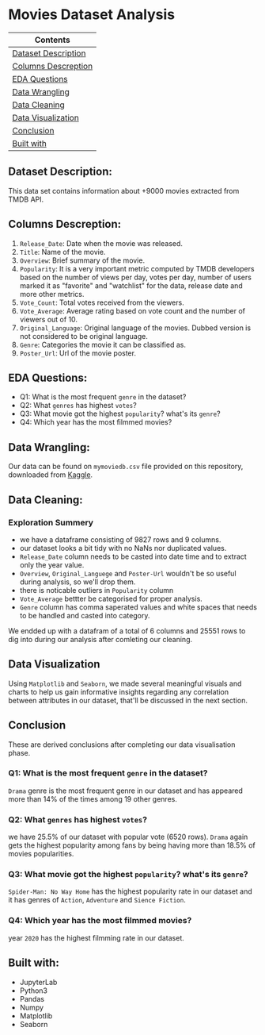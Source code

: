 # **Movies Dataset Analysis**

| Contents 											 	   	|
| -------- 											 	   	|
| [Dataset Description](#Dataset-Description)			   	|
| [Columns Descreption](#Columns-Descreption) 		   		|
| [EDA Questions](#eda-questions)							|
| [Data Wrangling](#Data-Wrangling)					   		|
| [Data Cleaning](#Data-Cleaning)						   	|
| [Data Visualization](#Data-Visualization)					|
| [Conclusion](#Conclusion)									|
| [Built with](#Built-with)							   		|

## Dataset Description: 
This data set contains information about +9000 movies extracted from TMDB API. 

## Columns Descreption:
1. `Release_Date`: Date when the movie was released.
2. `Title`: Name of the movie.
3. `Overview`: Brief summary of the movie.
4. `Popularity`: It is a very important metric computed by TMDB developers based on the number of views per day, votes per day, number of users marked it as "favorite" and "watchlist" for the data, release date and more other metrics.
5. `Vote_Count`: Total votes received from the viewers.
6. `Vote_Average`: Average rating based on vote count and the number of viewers out of 10.
7. `Original_Language`: Original language of the movies. Dubbed version is not considered to be original language.
8. `Genre`: Categories the movie it can be classified as.
9. `Poster_Url`: Url of the movie poster.

## EDA Questions:
- Q1: What is the most frequent `genre` in the dataset?
- Q2: What `genres` has highest `votes`?
- Q3: What movie got the highest `popularity`? what's its `genre`?
- Q4: Which year has the most filmmed movies?

## Data Wrangling:
Our data can be found on `mymoviedb.csv` file provided on this repository, downloaded from [Kaggle](https://www.kaggle.com/datasets/disham993/9000-movies-dataset). 

## Data Cleaning:
### Exploration Summery
- we have a dataframe consisting of 9827 rows and 9 columns.
- our dataset looks a bit tidy with no NaNs nor duplicated values.
- `Release_Date` column needs to be casted into date time and to extract only the year value.
- `Overview`, `Original_Languege` and `Poster-Url` wouldn't be so useful during analysis, so we'll drop them.
- there is noticable outliers in `Popularity` column
- `Vote_Average` bettter be categorised for proper analysis.
- `Genre` column has comma saperated values and white spaces that needs to be handled and casted into category. 

We endded up with a datafram of a total of 6 columns and 25551 rows to dig into during our analysis after comleting our cleaning. 

## Data Visualization
Using `Matplotlib` and `Seaborn`, we made several meaningful visuals and charts to help us gain informative insights regarding any correlation between attributes in our dataset, that'll be discussed in the next section.

## Conclusion
These are derived conclusions after completing our data visualisation phase.

### Q1: What is the most frequent `genre` in the dataset?
`Drama` genre is the most frequent genre in our dataset and has appeared more than 14% of the times among 19 other genres.

### Q2: What `genres` has highest `votes`?
we have 25.5% of our dataset with popular vote (6520 rows).
`Drama` again gets the highest popularity among fans by being having more than 18.5% of movies popularities.

### Q3: What movie got the highest `popularity`? what's its `genre`?
`Spider-Man: No Way Home` has the highest popularity rate in our dataset and it has genres of `Action`, `Adventure` and `Sience Fiction`. 

### Q4: Which year has the most filmmed movies?
year `2020` has the highest filmming rate in our dataset.

## Built with:		
- JupyterLab	
- Python3	   	
- Pandas		
- Numpy			
- Matplotlib	
- Seaborn		
